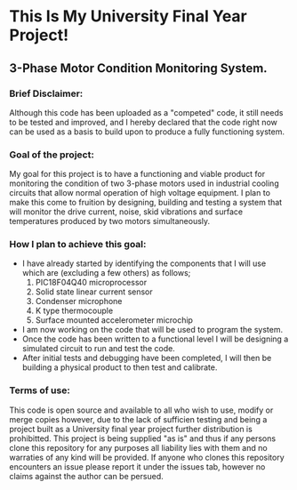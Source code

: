 # This Is My University Final Year Project!

## 3-Phase Motor Condition Monitoring System.

### Brief Disclaimer:
Although this code has been uploaded as a "competed" code, it still needs to be tested and improved, and I hereby declared that the code right now can be used as a basis to build upon to produce a fully functioning system.

### Goal of the project:
My goal for this project is to have a functioning and viable product for monitoring the condition of two 3-phase motors used in industrial cooling circuits that allow normal operation of high voltage equipment. I plan to make this come to fruition by designing, building and testing a system that will monitor the drive current, noise, skid vibrations and surface temperatures produced by two motors simultaneously.

### How I plan to achieve this goal:
- I have already started by identifying the components that I will use which are (excluding a few others) as follows;
  1. PIC18F04Q40 microprocessor
  2. Solid state linear current sensor
  3. Condenser microphone
  4. K type thermocouple
  5. Surface mounted accelerometer microchip
- I am now working on the code that will be used to program the system.
- Once the code has been written to a functional level I will be designing a simulated circuit to run and test the code.
- After initial tests and debugging have been completed, I will then be building a physical product to then test and calibrate.

### Terms of use:
This code is open source and available to all who wish to use, modify or merge copies however, due to the lack of sufficien testing and being a project built as a University final year project further distribution is prohibitted. This project is being supplied "as is" and thus if any persons clone this repository for any purposes all liability lies with them and no warraties of any kind will be provided. If anyone who clones this repository encounters an issue please report it under the issues tab, however no claims against the author can be persued.